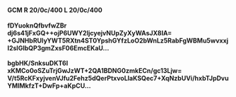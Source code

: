 #### GCM R 20/0c/400 L 20/0c/400
**fDYuoknQfbvfwZBr**<br/>**dj6s41jFxGQ++ojP6UWY2ljcyejvNUpZyXyWAsJX8IA=**<br/>**+GJNHbRUIyYWT5RXtn4ST0YpshGYfzLoO2bWnLz5RabFgWBMu5wvxxjI2slGlbQP3gmZxsF06EmcEKaU...**<br/><br/>
**bgbHK/SnksuDKT6l**<br/>**xKMCo0oSZuTrjGwJzWT+2QA1BDNG0zmkECn/gc13Ljw=**<br/>**V/t5RcKFxyjvenVJfu2Fehz5dQerPtxvoLlaKSQec7+XqNzbUVi/hxbTJpDvuYMlMkfzT+DwFp+aKpCU...**